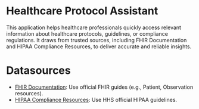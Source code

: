 # Healthcare Protocol Assistant

This application helps healthcare professionals quickly access relevant information about healthcare protocols,
guidelines, or compliance regulations. It draws from trusted sources, including FHIR Documentation and HIPAA Compliance
Resources, to deliver accurate and reliable insights.

# Datasources

- [FHIR Documentation](https://www.hl7.org/fhir/): Use official FHIR guides (e.g., Patient, Observation resources).
- [HIPAA Compliance Resources](https://www.hhs.gov/hipaa/for-professionals/index.html): Use HHS official HIPAA
  guidelines.
